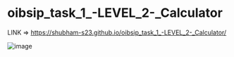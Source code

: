 # oibsip_task_1_-LEVEL_2-_Calculator

LINK =>  https://shubham-s23.github.io/oibsip_task_1_-LEVEL_2-_Calculator/

![image](https://user-images.githubusercontent.com/63958987/185737912-4d087e39-28b8-4d6c-845b-2bb57381366a.png)
